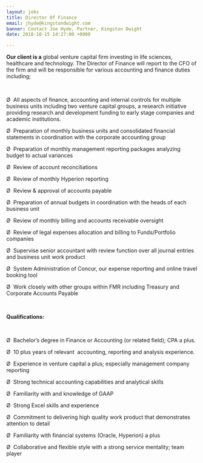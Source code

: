 ```yaml
---
layout: jobs
title: Director Of Finance
email: jhyde@kingstondwight.com
banner: Contact Joe Hyde, Partner, Kingston Dwight
date: 2018-10-15 14:27:00 +0000

---
```

**Our client is a** global venture capital firm investing in life sciences, healthcare and technology. The Director of Finance will report to the CFO of the firm and will be responsible for various accounting and finance duties including;

 

Ø  All aspects of finance, accounting and internal controls for multiple business units including two venture capital groups, a research initiative providing research and development funding to early stage companies and academic institutions.

Ø  Preparation of monthly business units and consolidated financial statements in coordination with the corporate accounting group 

Ø  Preparation of monthly management reporting packages analyzing budget to actual variances 

Ø  Review of account reconciliations 

Ø  Review of monthly Hyperion reporting 

Ø  Review & approval of accounts payable 

Ø  Preparation of annual budgets in coordination with the heads of each business unit 

Ø  Review of monthly billing and accounts receivable oversight 

Ø  Review of legal expenses allocation and billing to Funds/Portfolio companies 

Ø  Supervise senior accountant with review function over all journal entries and business unit work product 

Ø  System Administration of Concur, our expense reporting and online travel booking tool 

Ø  Work closely with other groups within FMR including Treasury and Corporate Accounts Payable 

 

**Qualifications:** 

 

Ø  Bachelor’s degree in Finance or Accounting (or related field); CPA a plus.

Ø  10 plus years of relevant  accounting, reporting and analysis experience. 

Ø  Experience in venture capital a plus; especially management company reporting 

Ø  Strong technical accounting capabilities and analytical skills 

Ø  Familiarity with and knowledge of GAAP 

Ø  Strong Excel skills and experience 

Ø  Commitment to delivering high quality work product that demonstrates attention to detail 

Ø  Familiarity with financial systems (Oracle, Hyperion) a plus 

Ø  Collaborative and flexible style with a strong service mentality; team player 

 